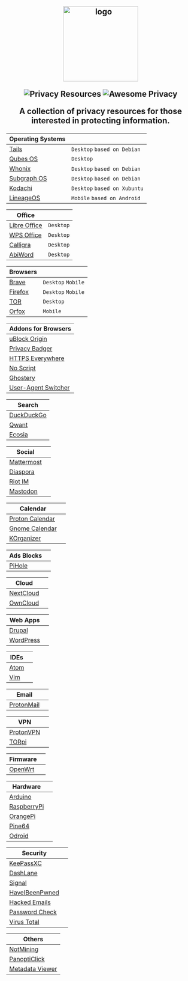 <h2 align="center">
<img width="200" src="https://raw.githubusercontent.com/ramsal/Privacy-Resources/master/Privacy%20Resources.png" alt="logo">

![Privacy Resources](https://img.shields.io/badge/privacy-resources-green.svg) ![Awesome Privacy](https://img.shields.io/badge/awesome-privacy-red.svg)
<p>A collection of privacy resources for those interested in protecting information. </p>
</h2>

|Operating Systems||
|---|---|
|[Tails](https://tails.boum.org/index.es.html)|`Desktop` `based on Debian`|
|[Qubes OS](https://www.qubes-os.org/)| `Desktop`|
|[Whonix](https://www.whonix.org/)| `Desktop` `based on Debian`|
|[Subgraph OS](https://subgraph.com/)| `Desktop` `based on Debian`|
|[Kodachi](https://sourceforge.net/projects/linuxkodachi/)| `Desktop` `based on Xubuntu`|
|[LineageOS](https://lineageos.org/)| `Mobile` `based on Android`|

|Office||
|---|---|
|[Libre Office](https://libreoffice.org/)|`Desktop`|
|[WPS Office](https://www.wps.com/)|`Desktop`|
|[Calligra](https://www.calligra.org/)|`Desktop`|
|[AbiWord](https://www.abisource.com/)|`Desktop`|

|Browsers||
|---|---|
|[Brave](https://brave.com/)|`Desktop` `Mobile`|
|[Firefox](https://www.mozilla.org/es-ES/firefox/)|`Desktop` `Mobile`|
|[TOR](https://www.torproject.org/download/)|`Desktop`|
|[Orfox](https://play.google.com/store/apps/details?id=info.guardianproject.orfox&hl=es)|`Mobile`|

|Addons for Browsers|
|---|
|[uBlock Origin](https://addons.mozilla.org/es/firefox/addon/ublock-origin/)|
|[Privacy Badger](https://www.eff.org/es/node/99095)|
|[HTTPS Everywhere](https://addons.mozilla.org/en-US/firefox/addon/https-everywhere/)|
|[No Script](https://addons.mozilla.org/es/firefox/addon/noscript/)|
|[Ghostery](https://www.ghostery.com/)|
|[User-Agent Switcher](https://addons.mozilla.org/en-US/firefox/addon/user-agent-switcher-revived/?src=search)|

|Search|
|---|
|[DuckDuckGo](https://duckduckgo.com/)|
|[Qwant](https://www.qwant.com/)|
|[Ecosia](https://www.ecosia.org/)|

|Social||
|---|---|
|[Mattermost](https://mattermost.com/)||
|[Diaspora](https://diasporafoundation.org/)||
|[Riot IM](https://about.riot.im/)||
|[Mastodon](https://joinmastodon.org/)||

|Calendar||
|---|---|
|[Proton Calendar](https://calendar.protonmail.com/)||
|[Gnome Calendar](https://wiki.gnome.org/Apps/Calendar)||
|[KOrganizer](https://userbase.kde.org/KOrganizer/es)||

|Ads Blocks||
|---|---|
|[PiHole](https://pi-hole.net/)||  

|Cloud||
|---|---|
|[NextCloud](https://nextcloud.com/)||  
|[OwnCloud](https://owncloud.org/)||

|Web Apps||
|---|---|
|[Drupal](https://www.drupal.org/)||
|[WordPress](https://wordpress.org/)||

|IDEs||
|---|---|
|[Atom](https://atom.io/)||
|[Vim](https://www.vim.org)||

|Email||
|---|---|
|[ProtonMail](https://protonmail.com/)| 

|VPN||
|---|---|
|[ProtonVPN](https://protonvpn.com/)||
|[TORpi](https://github.com/ramsal/SysAdminTools/blob/master/TORpi.sh)||

|Firmware||
|---|---|
|[OpenWrt](https://openwrt.org/)||

|Hardware||
|---|---|
|[Arduino](https://www.arduino.cc/)||
|[RaspberryPi](https://www.raspberrypi.org/)||
|[OrangePi](http://www.orangepi.org/)||
|[Pine64](https://www.pine64.org/)||
|[Odroid](https://www.hardkernel.com/)||

|Security||
|---|---|
|[KeePassXC](https://keepassxc.org/)||
|[DashLane](https://www.dashlane.com/)||
|[Signal](https://www.signal.org/es/)||
|[HaveIBeenPwned](https://haveibeenpwned.com/)||
|[Hacked Emails](https://hacked-emails.com/)||
|[Password Check](https://howsecureismypassword.net/)||
|[Virus Total](https://www.virustotal.com)||

|Others |
|---|
|[NotMining](https://notmining.es/)|
|[PanoptiClick](https://panopticlick.eff.org/)|
|[Metadata Viewer](https://metashieldclean-up.elevenpaths.com/#)|


